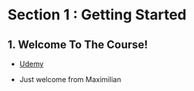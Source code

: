 # Section 1 : Getting Started

## 1. Welcome To The Course!

- [Udemy](https://www.udemy.com/course/the-complete-guide-to-angular-2/learn/lecture/6655594#overview)

- Just welcome from Maximilian
